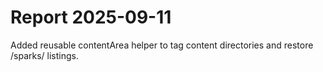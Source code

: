 # Report 2025-09-11

Added reusable contentArea helper to tag content directories and restore
/sparks/ listings.
